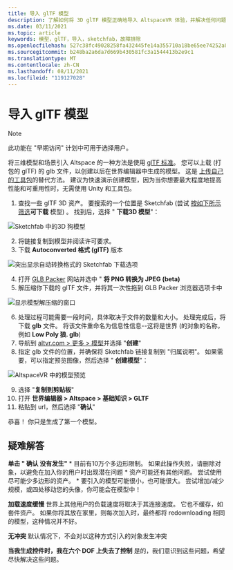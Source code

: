 ```yaml
---
title: 导入 glTF 模型
description: 了解如何将 3D glTF 模型正确地导入 AltspaceVR 体验，并解决任何问题。
ms.date: 03/11/2021
ms.topic: article
keywords: 模型，glTF，导入，sketchfab，故障排除
ms.openlocfilehash: 527c38fc49028258fa432445fe14a355710a18be65ee74252a8c39bc1bfe5190
ms.sourcegitcommit: b248ba2a6da7d669b430581fc3a1544413b2e9c1
ms.translationtype: MT
ms.contentlocale: zh-CN
ms.lasthandoff: 08/11/2021
ms.locfileid: "119127028"
---
```

# <a name="importing-gltf-models"></a>导入 glTF 模型

> [!NOTE]
> 此功能在 "早期访问" 计划中可用于选择用户。

将三维模型和场景引入 Altspace 的一种方法是使用 [glTF 标准](https://en.wikipedia.org/wiki/GlTF)。 您可以上载 (打包的 glTF) 的 glb 文件，以创建以后在世界编辑器中生成的模型。 这是 [上传自己的工具包](uploading-custom-kits.md)的替代方法。 建议为快速演示创建模型，因为当你想要最大程度地提高性能和可重用性时，无需使用 Unity 和工具包。 

1. 查找一些 glTF 3D 资产。 要搜索的一个位置是 Sketchfab (尝试 [按如下所示筛选](https://sketchfab.com/search?features=downloadable&q=low+poly+wolf&sort_by=-pertinence&type=models)**可下载** 模型) 。 找到后，选择 " **下载3D 模型**"：

![Sketchfab 中的3D 狗模型](images/importing-models-img-01.png)

2. 将链接复制到模型并阅读许可要求。 
3. 下载 **Autoconverted 格式 (glTF)** 版本

![突出显示自动转换格式的 Sketchfab 下载选项](images/importing-models-img-02.png)

4. 打开 [GLB Packer](https://glb-packer.glitch.me) 网站并选中 " **将 PNG 转换为 JPEG (beta)**
5. 解压缩你下载的 glTF 文件，并将其一次性拖到 GLB Packer 浏览器选项卡中

![显示模型解压缩的窗口](images/importing-models-img-03.png)

6. 处理过程可能需要一段时间，具体取决于文件的数量和大小。 处理完成后，将下载 **glb** 文件。 将该文件重命名为信息性信息--这将是世界 (的对象的名称，例如 **Low Poly 狼. glb**) 
7. 导航到 [altvr.com > 更多 > 模型](https://account.altvr.com/users/sign_in)并选择 "**创建**"
8. 指定 glb 文件的位置，并确保将 Sketchfab 链接复制到 "归属说明"。 如果需要，可以指定预览图像，然后选择 " **创建模型**"：

![AltspaceVR 中的模型预览](images/importing-models-img-04.png)

9. 选择 "**复制到剪贴板**"
10. 打开 **世界编辑器 > Altspace > 基础知识 > GLTF**
11. 粘贴到 url，然后选择 "**确认**"

恭喜！ 你只是生成了第一个模型。

## <a name="troubleshooting"></a>疑难解答

**单击 " **确认** 没有发生"**
    * 目前有10万个多边形限制。 如果此操作失败，请删除对象，以避免在加入你的用户时出现潜在问题
    * 资产可能还有其他问题。 尝试使用尽可能少多边形的资产。
    * 要引入的模型可能很小，也可能很大。 尝试增加/减少规模，或四处移动您的头像，你可能会在模型中！

**加载速度缓慢** 世界上其他用户的负载速度将取决于其连接速度。 它也不缓存，如套件资产。 如果你将其放在家里，则每次加入时，最终都将 redownloading 相同的模型，这种情况并不好。

**无冲突** 默认情况下，不会对以这种方式引入的对象发生冲突

**当我生成控件时，我在六个 DOF 上失去了控制** 是的，我们意识到这些问题，希望尽快解决这些问题。  